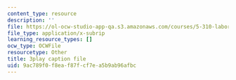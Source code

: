 ```yaml
---
content_type: resource
description: ''
file: https://ol-ocw-studio-app-qa.s3.amazonaws.com/courses/5-310-laboratory-chemistry-fall-2019/9ac789f0f8eaf87fcf7ea5b9ab96afbc_Ea2YTXJrhkM.srt
file_type: application/x-subrip
learning_resource_types: []
ocw_type: OCWFile
resourcetype: Other
title: 3play caption file
uid: 9ac789f0-f8ea-f87f-cf7e-a5b9ab96afbc
---
```

